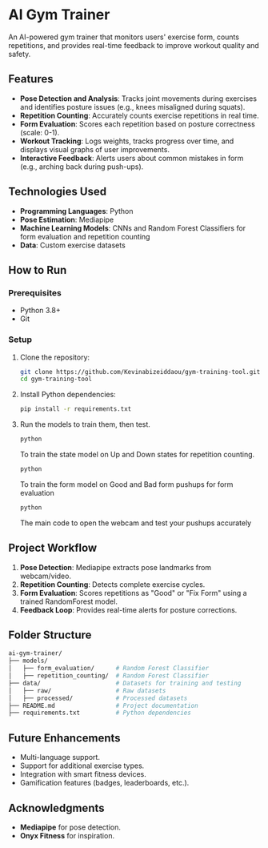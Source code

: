 # AI Gym Trainer

An AI-powered gym trainer that monitors users' exercise form, counts repetitions, and provides real-time feedback to improve workout quality and safety.

## Features
- **Pose Detection and Analysis**: Tracks joint movements during exercises and identifies posture issues (e.g., knees misaligned during squats).
- **Repetition Counting**: Accurately counts exercise repetitions in real time.
- **Form Evaluation**: Scores each repetition based on posture correctness (scale: 0-1).
- **Workout Tracking**: Logs weights, tracks progress over time, and displays visual graphs of user improvements.
- **Interactive Feedback**: Alerts users about common mistakes in form (e.g., arching back during push-ups).

## Technologies Used
- **Programming Languages**: Python
- **Pose Estimation**: Mediapipe
- **Machine Learning Models**: CNNs and Random Forest Classifiers for form evaluation and repetition counting
- **Data**: Custom exercise datasets

## How to Run
### Prerequisites
- Python 3.8+
- Git


### Setup
1. Clone the repository:
   ```bash
   git clone https://github.com/Kevinabizeiddaou/gym-training-tool.git
   cd gym-training-tool
   ```
2. Install Python dependencies:
   ```bash
   pip install -r requirements.txt
   ```
3. Run the models to train them, then test.
   ```bash
   python 
   ```
   To train the state model on Up and Down states for repetition counting.
   ```bash
   python 
   ```
   To train the form model on Good and Bad form pushups for form evaluation
   ```bash
   python 
   ```
   The main code to open the webcam and test your pushups accurately

## Project Workflow
1. **Pose Detection**: Mediapipe extracts pose landmarks from webcam/video.
2. **Repetition Counting**: Detects complete exercise cycles.
3. **Form Evaluation**: Scores repetitions as "Good" or "Fix Form" using a trained RandomForest model.
4. **Feedback Loop**: Provides real-time alerts for posture corrections.

## Folder Structure
```bash
ai-gym-trainer/
├── models/                   
│   ├── form_evaluation/      # Random Forest Classifier
│   ├── repetition_counting/  # Random Forest Classifier
├── data/                     # Datasets for training and testing
│   ├── raw/                  # Raw datasets
│   ├── processed/            # Processed datasets
├── README.md                 # Project documentation
├── requirements.txt          # Python dependencies
```

## Future Enhancements
- Multi-language support.
- Support for additional exercise types.
- Integration with smart fitness devices.
- Gamification features (badges, leaderboards, etc.).

## Acknowledgments
- **Mediapipe** for pose detection.
- **Onyx Fitness** for inspiration.


